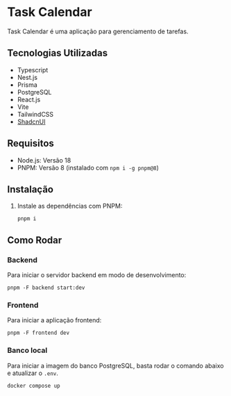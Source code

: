 Task Calendar
=============

Task Calendar é uma aplicação para gerenciamento de tarefas.

Tecnologias Utilizadas
----------------------

-   Typescript
-   Nest.js
-   Prisma
-   PostgreSQL
-   React.js
-   Vite
-   TailwindCSS
-   [ShadcnUI](https://ui.shadcn.com/)

Requisitos
----------

-   Node.js: Versão 18
-   PNPM: Versão 8 (instalado com `npm i -g pnpm@8`)

Instalação
----------

1.  Instale as dependências com PNPM:

    `pnpm i`

Como Rodar
----------

### Backend

Para iniciar o servidor backend em modo de desenvolvimento:

`pnpm -F backend start:dev`

### Frontend

Para iniciar a aplicação frontend:

`pnpm -F frontend dev`


### Banco local

Para iniciar a imagem do banco PostgreSQL, basta rodar o comando abaixo e atualizar o `.env`.

`docker compose up`
